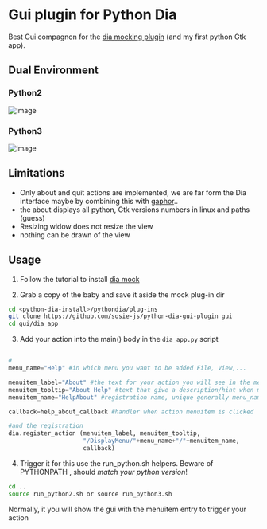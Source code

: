 # Gui plugin for Python Dia 

Best Gui compagnon for the [dia mocking plugin](https://github.com/sosie-js/python-dia-mock-plugin) (and my first python Gtk app).

## Dual Environment 

### Python2

![image](https://user-images.githubusercontent.com/70700670/144469324-1a5d414d-706b-4eb8-a0f5-3d48994e5497.png)

### Python3

![image](https://user-images.githubusercontent.com/70700670/144469714-509d10f1-25e7-4093-8497-a17071ba8e31.png)

## Limitations

- Only about and quit actions are implemented, we are far form the Dia interface
maybe by combining this with [gaphor](https://github.com/gaphor)..
- the about displays all python, Gtk versions numbers in linux and paths (guess)
- Resizing widow does not resize the view
- nothing can be drawn of the view

## Usage 

1. Follow the tutorial  to install [dia mock](https://sosie-js.github.io/python-dia/mock/)

2. Grab a copy of the baby and save it aside the mock plug-in dir

```bash
cd <python-dia-install>/pythondia/plug-ins
git clone https://github.com/sosie-js/python-dia-gui-plugin gui
cd gui/dia_app
```

3. Add your action into the main() body in the `dia_app.py` script

```python

#
menu_name="Help" #in which menu you want to be added File, View,...

menuitem_label="About" #the text for your action you will see in the menu
menuitem_tooltip="About Help" #text that give a description/hint when mouse is over (does not show in menu)
menuitem_name="HelpAbout" #registration name, unique generally menu_name+menuitem_label

callback=help_about_callback #handler when action menuitem is clicked

#and the registration
dia.register_action (menuitem_label, menuitem_tooltip, 
                     "/DisplayMenu/"+menu_name+"/"+menuitem_name, 
                     callback)

```

4. Trigger it  for this  use the run_python.sh helpers. Beware of PYTHONPATH , should *match your python version*!


```bash
cd ..
source run_python2.sh or source run_python3.sh 
```

Normally, it you will show the gui with the menuitem entry to trigger your action
